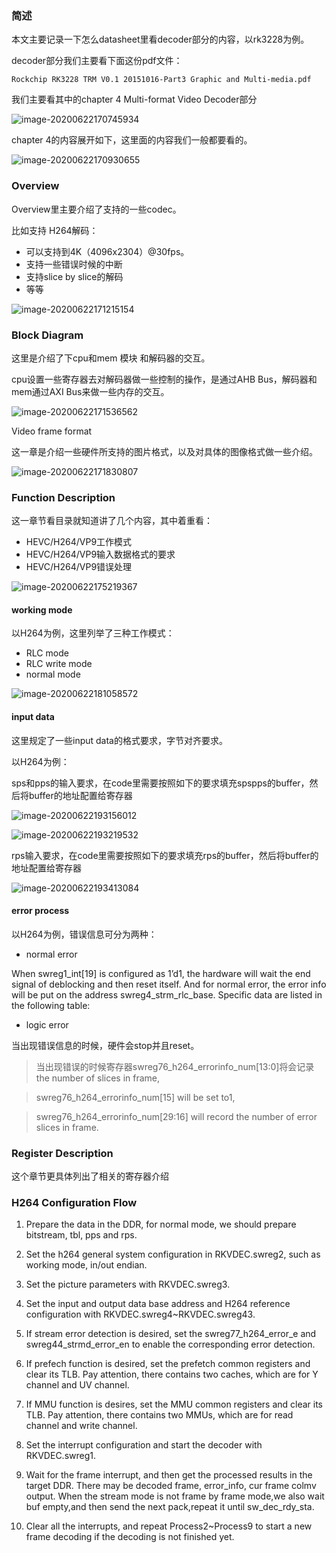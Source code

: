 ### 简述

本文主要记录一下怎么datasheet里看decoder部分的内容，以rk3228为例。

decoder部分我们主要看下面这份pdf文件：

```
Rockchip RK3228 TRM V0.1 20151016-Part3 Graphic and Multi-media.pdf
```

我们主要看其中的chapter 4 Multi-format Video Decoder部分

![image-20200622170745934](https://cdn.jsdelivr.net/gh//fumasterlin/cloudimg/notes_img/20200629202152.png)

chapter 4的内容展开如下，这里面的内容我们一般都要看的。

![image-20200622170930655](https://cdn.jsdelivr.net/gh//fumasterlin/cloudimg/notes_img/20200629202159.png)

### Overview

Overview里主要介绍了支持的一些codec。

比如支持 H264解码：

- 可以支持到4K（4096x2304）@30fps。
- 支持一些错误时候的中断
- 支持slice by slice的解码
- 等等

![image-20200622171215154](https://cdn.jsdelivr.net/gh//fumasterlin/cloudimg/notes_img/20200629202212.png)

### Block Diagram

这里是介绍了下cpu和mem 模块 和解码器的交互。

cpu设置一些寄存器去对解码器做一些控制的操作，是通过AHB Bus，解码器和mem通过AXI Bus来做一些内存的交互。

![image-20200622171536562](https://cdn.jsdelivr.net/gh//fumasterlin/cloudimg/notes_img/20200629202213.png)

Video frame format  

这一章是介绍一些硬件所支持的图片格式，以及对具体的图像格式做一些介绍。

![image-20200622171830807](https://cdn.jsdelivr.net/gh//fumasterlin/cloudimg/notes_img/20200629202214.png)

### Function Description  

这一章节看目录就知道讲了几个内容，其中着重看：

- HEVC/H264/VP9工作模式
- HEVC/H264/VP9输入数据格式的要求
- HEVC/H264/VP9错误处理

![image-20200622175219367](https://cdn.jsdelivr.net/gh//fumasterlin/cloudimg/notes_img/20200629202216.png)

#### working mode

以H264为例，这里列举了三种工作模式：

- RLC mode
- RLC write mode
- normal mode

![image-20200622181058572](https://cdn.jsdelivr.net/gh//fumasterlin/cloudimg/notes_img/20200629202217.png)

#### input data

这里规定了一些input data的格式要求，字节对齐要求。

以H264为例：

sps和pps的输入要求，在code里需要按照如下的要求填充spspps的buffer，然后将buffer的地址配置给寄存器

![image-20200622193156012](https://cdn.jsdelivr.net/gh//fumasterlin/cloudimg/notes_img/20200629202218.png)

![image-20200622193219532](https://cdn.jsdelivr.net/gh//fumasterlin/cloudimg/notes_img/20200629202219.png)

rps输入要求，在code里需要按照如下的要求填充rps的buffer，然后将buffer的地址配置给寄存器

![image-20200622193413084](https://cdn.jsdelivr.net/gh//fumasterlin/cloudimg/notes_img/20200629202220.png)

#### error process

以H264为例，错误信息可分为两种：

- normal error

When swreg1_int[19] is configured as 1’d1, the hardware will wait the end signal of deblocking and then reset itself. And for normal error, the error info will be put on the address swreg4_strm_rlc_base. Specific data are listed in the following table:  

- logic error

当出现错误信息的时候，硬件会stop并且reset。

> 当出现错误的时候寄存器swreg76_h264_errorinfo_num[13:0]将会记录the number of slices in frame,

> swreg76_h264_errorinfo_num[15] will be set to1,

> swreg76_h264_errorinfo_num[29:16] will record the number of error slices in frame.

### Register Description  

这个章节更具体列出了相关的寄存器介绍



### H264 Configuration Flow

1. Prepare the data in the DDR, for normal mode, we should prepare bitstream, tbl, pps and rps.

2. Set the h264 general system configuration in RKVDEC.swreg2, such as working mode, in/out endian.

3. Set the picture parameters with RKVDEC.swreg3.

4. Set the input and output data base address and H264 reference configuration with RKVDEC.swreg4~RKVDEC.swreg43.

5. If stream error detection is desired, set the swreg77_h264_error_e and swreg44_strmd_error_en to enable the corresponding error detection.

6. If prefech function is desired, set the prefetch common registers and clear its TLB. Pay attention, there contains two caches, which are for Y channel and UV channel.

7. If MMU function is desires, set the MMU common registers and clear its TLB. Pay attention, there contains two MMUs, which are for read channel and write channel.

8. Set the interrupt configuration and start the decoder with RKVDEC.swreg1.

9. Wait for the frame interrupt, and then get the processed results in the target DDR. There may be decoded frame, error_info, cur frame colmv output.
   When the stream mode is not frame by frame mode,we also wait buf empty,and then send the next pack,repeat it until sw_dec_rdy_sta.

10. Clear all the interrupts, and repeat Process2~Process9 to start a new frame decoding if 
    the decoding is not finished yet.  